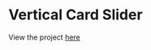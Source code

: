 # Vertical Card Slider
View the project [here](https://chiragagrawal9200.github.io/Vertical-Slider/)
